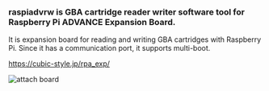 ### raspiadvrw is GBA cartridge reader writer software tool for Raspberry Pi ADVANCE Expansion Board.

It is  expansion board for reading and writing GBA cartridges with Raspberry Pi.
Since it has a communication port, it supports multi-boot.

https://cubic-style.jp/rpa_exp/

![attach board](https://user-images.githubusercontent.com/20790149/39209319-80b22904-4840-11e8-961f-5b97fc933c2c.jpg)
